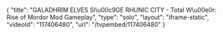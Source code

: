 {
    "title": "GALADHRIM ELVES SI\u00c9GE RHUNIC CITY - Total W\u00e0r: Rise of Mordor Mod Gameplay",
    "type": "solo",
    "layout": "iframe-static",
    "videoId": "117406480",
    "url": "\/tvpembed\/117406480"
}